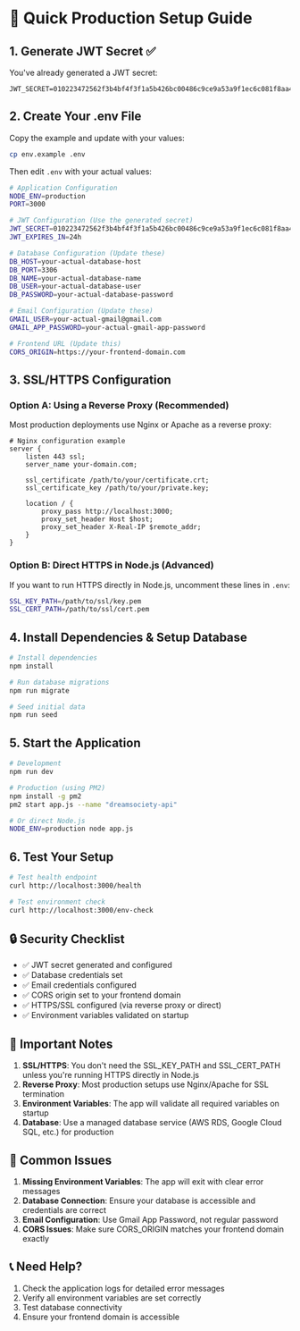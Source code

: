 # 🚀 Quick Production Setup Guide

## 1. Generate JWT Secret ✅
You've already generated a JWT secret:
```
JWT_SECRET=010223472562f3b4bf4f3f1a5b426bc00486c9ce9a53a9f1ec6c081f8aa488e9
```

## 2. Create Your .env File

Copy the example and update with your values:

```bash
cp env.example .env
```

Then edit `.env` with your actual values:

```bash
# Application Configuration
NODE_ENV=production
PORT=3000

# JWT Configuration (Use the generated secret)
JWT_SECRET=010223472562f3b4bf4f3f1a5b426bc00486c9ce9a53a9f1ec6c081f8aa488e9
JWT_EXPIRES_IN=24h

# Database Configuration (Update these)
DB_HOST=your-actual-database-host
DB_PORT=3306
DB_NAME=your-actual-database-name
DB_USER=your-actual-database-user
DB_PASSWORD=your-actual-database-password

# Email Configuration (Update these)
GMAIL_USER=your-actual-gmail@gmail.com
GMAIL_APP_PASSWORD=your-actual-gmail-app-password

# Frontend URL (Update this)
CORS_ORIGIN=https://your-frontend-domain.com
```

## 3. SSL/HTTPS Configuration

### Option A: Using a Reverse Proxy (Recommended)
Most production deployments use Nginx or Apache as a reverse proxy:

```nginx
# Nginx configuration example
server {
    listen 443 ssl;
    server_name your-domain.com;
    
    ssl_certificate /path/to/your/certificate.crt;
    ssl_certificate_key /path/to/your/private.key;
    
    location / {
        proxy_pass http://localhost:3000;
        proxy_set_header Host $host;
        proxy_set_header X-Real-IP $remote_addr;
    }
}
```

### Option B: Direct HTTPS in Node.js (Advanced)
If you want to run HTTPS directly in Node.js, uncomment these lines in `.env`:
```bash
SSL_KEY_PATH=/path/to/ssl/key.pem
SSL_CERT_PATH=/path/to/ssl/cert.pem
```

## 4. Install Dependencies & Setup Database

```bash
# Install dependencies
npm install

# Run database migrations
npm run migrate

# Seed initial data
npm run seed
```

## 5. Start the Application

```bash
# Development
npm run dev

# Production (using PM2)
npm install -g pm2
pm2 start app.js --name "dreamsociety-api"

# Or direct Node.js
NODE_ENV=production node app.js
```

## 6. Test Your Setup

```bash
# Test health endpoint
curl http://localhost:3000/health

# Test environment check
curl http://localhost:3000/env-check
```

## 🔒 Security Checklist

- ✅ JWT secret generated and configured
- ✅ Database credentials set
- ✅ Email credentials configured
- ✅ CORS origin set to your frontend domain
- ✅ HTTPS/SSL configured (via reverse proxy or direct)
- ✅ Environment variables validated on startup

## 📝 Important Notes

1. **SSL/HTTPS**: You don't need the SSL_KEY_PATH and SSL_CERT_PATH unless you're running HTTPS directly in Node.js
2. **Reverse Proxy**: Most production setups use Nginx/Apache for SSL termination
3. **Environment Variables**: The app will validate all required variables on startup
4. **Database**: Use a managed database service (AWS RDS, Google Cloud SQL, etc.) for production

## 🚨 Common Issues

1. **Missing Environment Variables**: The app will exit with clear error messages
2. **Database Connection**: Ensure your database is accessible and credentials are correct
3. **Email Configuration**: Use Gmail App Password, not regular password
4. **CORS Issues**: Make sure CORS_ORIGIN matches your frontend domain exactly

## 📞 Need Help?

1. Check the application logs for detailed error messages
2. Verify all environment variables are set correctly
3. Test database connectivity
4. Ensure your frontend domain is accessible
